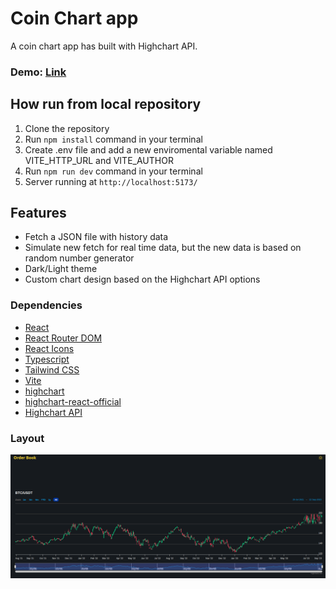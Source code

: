 # **Coin Chart app**

A coin chart app has built with Highchart API.

### Demo: [Link](https://ev0clu.github.io/coin-chart/)

## How run from local repository

1. Clone the repository
2. Run `npm install` command in your terminal
3. Create .env file and add a new enviromental variable named VITE_HTTP_URL and VITE_AUTHOR
4. Run `npm run dev` command in your terminal
5. Server running at `http://localhost:5173/`

## Features

- Fetch a JSON file with history data
- Simulate new fetch for real time data, but the new data is based on random number generator
- Dark/Light theme
- Custom chart design based on the Highchart API options

### Dependencies

- [React](https://react.dev/)
- [React Router DOM](https://www.npmjs.com/package/react-router-dom)
- [React Icons](https://www.npmjs.com/package/react-icons)
- [Typescript](https://www.typescriptlang.org/)
- [Tailwind CSS](https://tailwindcss.com/)
- [Vite](https://vitejs.dev/)
- [highchart](https://github.com/highcharts/highcharts)
- [highchart-react-official](https://github.com/highcharts/highcharts-react)
- [Highchart API](https://api.highcharts.com/highstock/)

### Layout

![layout picture](https://github.com/ev0clu/coin-chart/blob/main/layout.png?raw=true)
